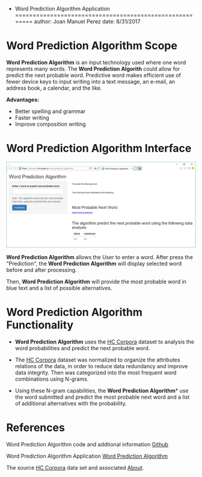* Word Prediction Algorithm Application
========================================================
author: Joan Manuel Perez
date: 8/31/2017

Word Prediction Algorithm Scope
========================================================

**Word Prediction Algorithm** is an input technology used where one word represents many words. The **Word Prediction Algorith** could allow for predict the next probable word. Predictive word makes efficient use of fewer device keys to input writing into a text message, an e-mail, an address book, a calendar, and the like.

**Advantages:**

* Better spelling and grammar
* Faster writing
* Improve composition writing

Word Prediction Algorithm Interface
========================================================

![Word Prediction Algorithm](./pics/worprealg_FE.png)

**Word Prediction Algorithm** allows the User to enter a word. After press the "Prediction", the **Word Prediction Algorithm** will display selected word before and after processing. 

Then, **Word Prediction Algorithm** will provide the most probable word in blue text and a list of possible alternatives.

Word Prediction Algorithm Functionality
========================================================

* **Word Prediction Algorithm** uses the [HC Corpora][1] dataset to analysis the word probabilities and predict the next probable word.

* The [HC Corpora][1] dataset was normalized to organize the attributes relations of the data, in order to reduce data redundancy and improve data integrity.  Then was categorized into the most frequent word combinations using N-grams.

* Using these N-gram capabilities, the **Word Prediction Algorithm*** use the word submitted and predict the most probable next word and a list of additional alternatives with the probability.

[1]: http://www.corpora.heliohost.org/ "HC Corpora"

References
========================================================

Word Prediction Algorithm code and addtional information [Github][1]

Word Prediction Algorithm Application [Word Prediction Algorithm][2]

The source [HC Corpora][3] data set and associated [About][4].

[1]: https://github.com/joanperez/capstoneproject "Github"
[2]: https://joanperez.shinyapps.io/word_prediction_algorithm/ "Word Prediction Algorithm"
[3]: http://www.corpora.heliohost.org/ "HC Corpora"
[4]: http://www.corpora.heliohost.org/aboutcorpus.html "About"

